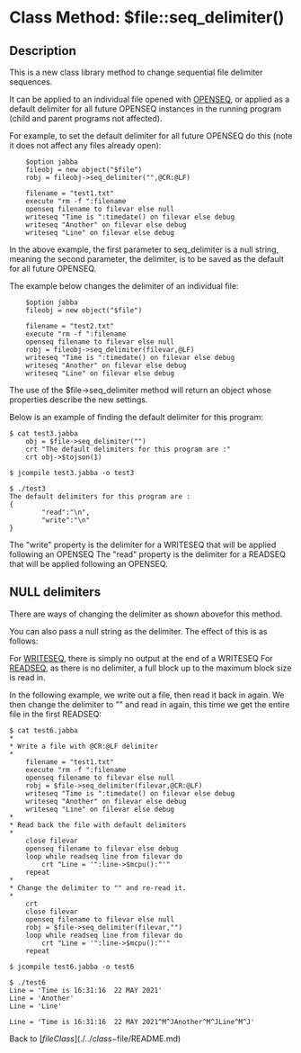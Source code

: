 # Class Method: $file::seq_delimiter()

<PageHeader />

## Description

This is a new class library method to change sequential file delimiter sequences. 

It can be applied to an individual file opened with [OPENSEQ](./../../jbc/openseq/README.md), or applied as a default delimiter for all future OPENSEQ instances in the running program (child and parent programs not affected).  

For example, to set the default delimiter for all future OPENSEQ do this (note it does not affect any files already open):

```
    $option jabba
    fileobj = new object("$file")
    robj = fileobj->seq_delimiter("",@CR:@LF)

    filename = "test1.txt"
    execute "rm -f ":filename
    openseq filename to filevar else null
    writeseq "Time is ":timedate() on filevar else debug
    writeseq "Another" on filevar else debug
    writeseq "Line" on filevar else debug
```

In the above example, the first parameter to seq_delimiter is a null string, meaning the second parameter, the delimiter, is to be saved as the default for all future OPENSEQ.

The example below changes the delimiter of an individual file:

```
    $option jabba
    fileobj = new object("$file")

    filename = "test2.txt"
    execute "rm -f ":filename
    openseq filename to filevar else null
    robj = fileobj->seq_delimiter(filevar,@LF)
    writeseq "Time is ":timedate() on filevar else debug
    writeseq "Another" on filevar else debug
    writeseq "Line" on filevar else debug
```

The use of the $file->seq_delimiter method will return an object whose properties describe the new settings.  

Below is an example of finding the default delimiter for this program:

```
$ cat test3.jabba
    obj = $file->seq_delimiter("")
    crt "The default delimiters for this program are :"
    crt obj->$tojson(1)

$ jcompile test3.jabba -o test3

$ ./test3
The default delimiters for this program are :
{
        "read":"\n",
        "write":"\n"
}
```

The "write" property is the delimiter for a WRITESEQ that will be applied following an OPENSEQ
The "read" property is the delimiter for a READSEQ that will be applied following an OPENSEQ.

## NULL delimiters

There are ways of changing the delimiter as shown abovefor this method. 

You can also pass a null string as the delimiter. The effect of this is as follows:

For [WRITESEQ](.//.//jbc/../../../jbc/writeseq/README.md), there is simply no output at the end of a WRITESEQ
For [READSEQ](./../../jbc/writeseq/README.md), as there is no delimiter, a full block up to the maximum block size is read in.

In the following example, we write out a file, then read it back in again. We then change the delimiter to "" and read in again, this time we get the entire file in the first READSEQ:

```
$ cat test6.jabba
*
* Write a file with @CR:@LF delimiter
*
    filename = "test1.txt"
    execute "rm -f ":filename
    openseq filename to filevar else null
    robj = $file->seq_delimiter(filevar,@CR:@LF)
    writeseq "Time is ":timedate() on filevar else debug
    writeseq "Another" on filevar else debug
    writeseq "Line" on filevar else debug
*
* Read back the file with default delimiters
*
    close filevar
    openseq filename to filevar else debug
    loop while readseq line from filevar do
        crt "Line = '":line->$mcpu():"'"
    repeat
*
* Change the delimiter to "" and re-read it.
*
    crt
    close filevar
    openseq filename to filevar else null
    robj = $file->seq_delimiter(filevar,"")
    loop while readseq line from filevar do
        crt "Line = '":line->$mcpu():"'"
    repeat

$ jcompile test6.jabba -o test6

$ ./test6
Line = 'Time is 16:31:16  22 MAY 2021'
Line = 'Another'
Line = 'Line'

Line = 'Time is 16:31:16  22 MAY 2021^M^JAnother^M^JLine^M^J'
```

Back to [$file Class](./../class-$file/README.md)

<PageFooter />
